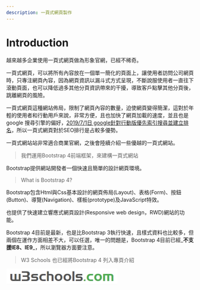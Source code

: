```yaml
---
description: 一頁式網頁製作
---
```


# Introduction

越來越多企業使用一頁式網頁做為形象官網，已經不稀奇。

一頁式網頁，可以將所有內容放在一個單一簡化的頁面上，讓使用者訪問公司網頁時，只專注網頁內容，因為網頁資訊以漏斗式方式呈現，不斷說服使用者一直往下滾動頁面，也可以降低過多其他分頁資訊帶來的干擾，導致客戶點擊其他分頁後，跳離網頁的風險。

一頁式網頁這種網站佈局，限制了網頁內容的數量，迫使網頁變得簡潔，這對於年輕的使用者和行動用戶來說，非常方便，且也加快了網頁加載的速度，並且也是 google 搜尋引擎的偏好，[2019/7/1日 google針對行動版優先索引搜尋並建立排名](https://developers.google.com/search/mobile-sites/mobile-first-indexing)，所以一頁式網頁對於SEO排行是占較多優勢。

一頁式網站站非常適合商業官網，之後會陸續介紹一些優越的一頁式網站。

> 我們運用Bootstrap 4前端框架，來建構一頁式網站

Bootstrap提供網站開發者一個快速且簡單的設計網頁環境。

> What is Bootstrap 4?

Bootstrap包含Html與Css基本設計的網頁佈局\(Layout\)、表格\(Form\)、按鈕\(Button\)、導覽\(Navigation\)、樣板\(prototype\)及JavaScript特效。‌

也提供了快速建立響應式網頁設計\(Responsive web design，RWD\)網站的功能。

Bootstrap 4目前是最新，也是比Bootstrap 3執行快速，且樣式資料也比較多，但兩個在運作方面相差不大，可以任選，唯一的問題是，Bootstrap 4目前已經_**不支援IE8、IE9**_，所以瀏覽器方面要注意。

> W3 Schools 也已經將Bootstrap 4 列入專頁介紹

[![](.gitbook/assets/w3c.jpg)](https://www.w3schools.com/default.asp)

